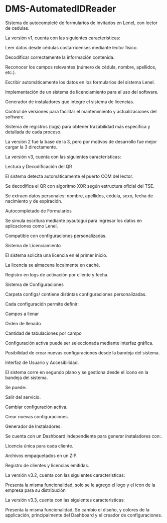# DMS-AutomatedIDReader
Sistema de autocompleté de formularios de invitados en Lenel, con lector de cedulas.

La versión v1, cuenta con las siguientes caracteristicas:

Leer datos desde cédulas costarricenses mediante lector físico.

Decodificar correctamente la información contenida.

Reconocer los campos relevantes (número de cédula, nombre, apellidos, etc.).

Escribir automáticamente los datos en los formularios del sistema Lenel.

Implementación de un sistema de licenciamiento para el uso del software.

Generador de instaladores que integre el sistema de licencias.

Control de versiones para facilitar el mantenimiento y actualizaciones del software.

Sistema de registros (logs) para obtener trazabilidad más específica y detallada de cada proceso.


La versión 2 fue la base de la 3, pero por motivos de desarrollo fue mejor cargar la 3 directamente.

La versión v3, cuenta con las siguientes caracteristicas:

Lectura y Decodificación del QR

El sistema detecta automáticamente el puerto COM del lector.

Se decodifica el QR con algoritmo XOR según estructura oficial del TSE.

Se extraen datos personales: nombre, apellidos, cédula, sexo, fecha de nacimiento y de expiración.

Autocompletado de Formularios

Se simula escritura mediante pyautogui para ingresar los datos en aplicaciones como Lenel.

Compatible con configuraciones personalizadas.

Sistema de Licenciamiento

El sistema solicita una licencia en el primer inicio.

La licencia se almacena localmente en caché.

Registro en logs de activación por cliente y fecha.

Sistema de Configuraciones

Carpeta configs/ contiene distintas configuraciones personalizadas.

Cada configuración permite definir:

Campos a llenar

Orden de llenado

Cantidad de tabulaciones por campo

Configuración activa puede ser seleccionada mediante interfaz gráfica.

Posibilidad de crear nuevas configuraciones desde la bandeja del sistema.

Interfaz de Usuario y Accesibilidad.

El sistema corre en segundo plano y se gestiona desde el ícono en la bandeja del sistema.

Se puede:.

Salir del servicio.

Cambiar configuración activa.

Crear nuevas configuraciones.

Generador de Instaladores.

Se cuenta con un Dashboard independiente para generar instaladores con:.

Licencia única para cada cliente.

Archivos empaquetados en un ZIP.

Registro de clientes y licencias emitidas.

La versión v3.2, cuenta con las siguientes caracteristicas:

Presenta la misma funcionalidad, solo se le agrego el logo y el icon de la empresa para su distribución

La versión v3.3, cuenta con las siguientes caracteristicas:

Presenta la misma funcionalidad, Se cambio el diseño, y colores de la applicación, principalmente del Dashboard y el creador de configuraciones.

